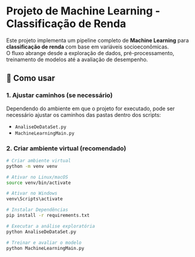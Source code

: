 # Projeto de Machine Learning - Classificação de Renda

Este projeto implementa um pipeline completo de **Machine Learning** para **classificação de renda** com base em variáveis socioeconômicas.  
O fluxo abrange desde a exploração de dados, pré-processamento, treinamento de modelos até a avaliação de desempenho.

## 🚀 Como usar

### 1. Ajustar caminhos (se necessário)
Dependendo do ambiente em que o projeto for executado, pode ser necessário ajustar os caminhos das pastas dentro dos scripts:  
- `AnaliseDeDataSet.py`  
- `MachineLearningMain.py`

### 2. Criar ambiente virtual (recomendado)

```bash
# Criar ambiente virtual
python -m venv venv

# Ativar no Linux/macOS
source venv/bin/activate

# Ativar no Windows
venv\Scripts\activate

# Instalar Dependências
pip install -r requirements.txt

# Executar a análise exploratória
python AnaliseDeDataSet.py

# Treinar e avaliar o modelo
python MachineLearningMain.py
